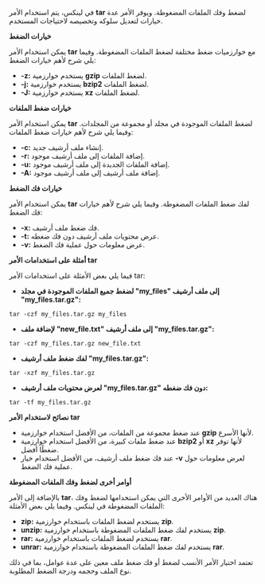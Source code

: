 في لينكس، يتم استخدام الأمر **tar** لضغط وفك الملفات المضغوطة. ويوفر الأمر عدة خيارات لتعديل سلوكه وتخصيصه لاحتياجات المستخدم.

**خيارات الضغط**

يمكن استخدام الأمر **tar** مع خوارزميات ضغط مختلفة لضغط الملفات المضغوطة. وفيما يلي شرح لأهم خيارات الضغط:

* **-z:** يستخدم خوارزمية **gzip** لضغط الملفات.
* **-j:** يستخدم خوارزمية **bzip2** لضغط الملفات.
* **-J:** يستخدم خوارزمية **xz** لضغط الملفات.

**خيارات ضغط الملفات**

يمكن استخدام الأمر **tar** لضغط الملفات الموجودة في مجلد أو مجموعة من المجلدات. وفيما يلي شرح لأهم خيارات ضغط الملفات:

* **-c:** إنشاء ملف أرشيف جديد.
* **-r:** إضافة الملفات إلى ملف أرشيف موجود.
* **-u:** إضافة الملفات الجديدة إلى ملف أرشيف موجود.
* **-A:** إضافة ملف أرشيف إلى ملف أرشيف موجود.

**خيارات فك الضغط**

يمكن استخدام الأمر **tar** لفك ضغط الملفات المضغوطة. وفيما يلي شرح لأهم خيارات فك الضغط:

* **-x:** فك ضغط ملف أرشيف.
* **-t:** عرض محتويات ملف أرشيف دون فك ضغطه.
* **-v:** عرض معلومات حول عملية فك الضغط.

**أمثلة على استخدامات الأمر tar**

فيما يلي بعض الأمثلة على استخدامات الأمر tar:

* **لضغط جميع الملفات الموجودة في مجلد "my_files" إلى ملف أرشيف "my_files.tar.gz":**

```
tar -czf my_files.tar.gz my_files
```

* **لإضافة ملف "new_file.txt" إلى ملف أرشيف "my_files.tar.gz":**

```
tar -czf my_files.tar.gz new_file.txt
```

* **لفك ضغط ملف أرشيف "my_files.tar.gz":**

```
tar -xzf my_files.tar.gz
```

* **لعرض محتويات ملف أرشيف "my_files.tar.gz" دون فك ضغطه:**

```
tar -tf my_files.tar.gz
```

**نصائح لاستخدام الأمر tar**

* عند ضغط مجموعة من الملفات، من الأفضل استخدام خوارزمية **gzip** لأنها الأسرع.
* عند ضغط ملفات كبيرة، من الأفضل استخدام خوارزمية **bzip2** أو **xz** لأنها توفر ضغطًا أفضل.
* عند فك ضغط ملف أرشيف، من الأفضل استخدام خيار **-v** لعرض معلومات حول عملية فك الضغط.

**أوامر أخرى لضغط وفك الملفات المضغوطة**

بالإضافة إلى الأمر **tar**، هناك العديد من الأوامر الأخرى التي يمكن استخدامها لضغط وفك الملفات المضغوطة في لينكس. وفيما يلي بعض الأمثلة:

* **zip:** يستخدم لضغط الملفات باستخدام خوارزمية **zip**.
* **unzip:** يستخدم لفك ضغط الملفات المضغوطة باستخدام خوارزمية **zip**.
* **rar:** يستخدم لضغط الملفات باستخدام خوارزمية **rar**.
* **unrar:** يستخدم لفك ضغط الملفات المضغوطة باستخدام خوارزمية **rar**.

تعتمد اختيار الأمر الأنسب لضغط أو فك ضغط ملف معين على عدة عوامل، بما في ذلك نوع الملف وحجمه ودرجة الضغط المطلوبة. 